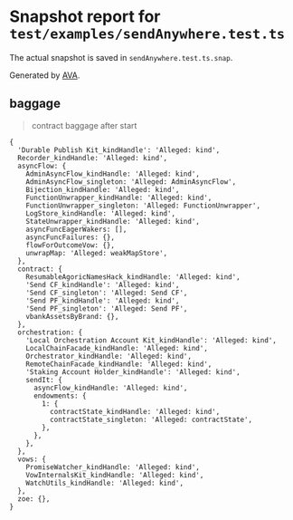 # Snapshot report for `test/examples/sendAnywhere.test.ts`

The actual snapshot is saved in `sendAnywhere.test.ts.snap`.

Generated by [AVA](https://avajs.dev).

## baggage

> contract baggage after start

    {
      'Durable Publish Kit_kindHandle': 'Alleged: kind',
      Recorder_kindHandle: 'Alleged: kind',
      asyncFlow: {
        AdminAsyncFlow_kindHandle: 'Alleged: kind',
        AdminAsyncFlow_singleton: 'Alleged: AdminAsyncFlow',
        Bijection_kindHandle: 'Alleged: kind',
        FunctionUnwrapper_kindHandle: 'Alleged: kind',
        FunctionUnwrapper_singleton: 'Alleged: FunctionUnwrapper',
        LogStore_kindHandle: 'Alleged: kind',
        StateUnwrapper_kindHandle: 'Alleged: kind',
        asyncFuncEagerWakers: [],
        asyncFuncFailures: {},
        flowForOutcomeVow: {},
        unwrapMap: 'Alleged: weakMapStore',
      },
      contract: {
        ResumableAgoricNamesHack_kindHandle: 'Alleged: kind',
        'Send CF_kindHandle': 'Alleged: kind',
        'Send CF_singleton': 'Alleged: Send CF',
        'Send PF_kindHandle': 'Alleged: kind',
        'Send PF_singleton': 'Alleged: Send PF',
        vbankAssetsByBrand: {},
      },
      orchestration: {
        'Local Orchestration Account Kit_kindHandle': 'Alleged: kind',
        LocalChainFacade_kindHandle: 'Alleged: kind',
        Orchestrator_kindHandle: 'Alleged: kind',
        RemoteChainFacade_kindHandle: 'Alleged: kind',
        'Staking Account Holder_kindHandle': 'Alleged: kind',
        sendIt: {
          asyncFlow_kindHandle: 'Alleged: kind',
          endowments: {
            1: {
              contractState_kindHandle: 'Alleged: kind',
              contractState_singleton: 'Alleged: contractState',
            },
          },
        },
      },
      vows: {
        PromiseWatcher_kindHandle: 'Alleged: kind',
        VowInternalsKit_kindHandle: 'Alleged: kind',
        WatchUtils_kindHandle: 'Alleged: kind',
      },
      zoe: {},
    }
